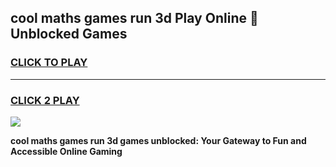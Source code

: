 
## cool maths games run 3d Play Online 👋 Unblocked Games
<h3>
<a href="https://news.freeplayer.one?title=cool_maths_games_run_3d&ref=17CMG">CLICK TO PLAY</a></h3>
<hr>

<h3>
<a href="https://news.freeplayer.one?title=cool_maths_games_run_3d&ref=17CMG">CLICK 2 PLAY</a>
  
</h3>

<a href="https://news.freeplayer.one?title=cool_maths_games_run_3d&ref=17CMG/"><img src="https://clearcache.store/games.png"></a>


**cool maths games run 3d games unblocked: Your Gateway to Fun and Accessible Online Gaming**
